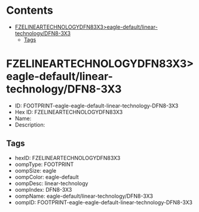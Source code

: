 



Contents
========

* [FZELINEARTECHNOLOGYDFN83X3>eagle-default/linear-technology/DFN8-3X3](#fzelineartechnologydfn83x3eagle-defaultlinear-technologydfn8-3x3)
	* [Tags](#tags)

# FZELINEARTECHNOLOGYDFN83X3>eagle-default/linear-technology/DFN8-3X3

- ID: FOOTPRINT-eagle-eagle-default-linear-technology-DFN8-3X3
- Hex ID: FZELINEARTECHNOLOGYDFN83X3
- Name: 
- Description: 

## Tags

- hexID: FZELINEARTECHNOLOGYDFN83X3
- oompType: FOOTPRINT
- oompSize: eagle
- oompColor: eagle-default
- oompDesc: linear-technology
- oompIndex: DFN8-3X3
- oompName: eagle-default/linear-technology/DFN8-3X3
- oompID: FOOTPRINT-eagle-eagle-default-linear-technology-DFN8-3X3
